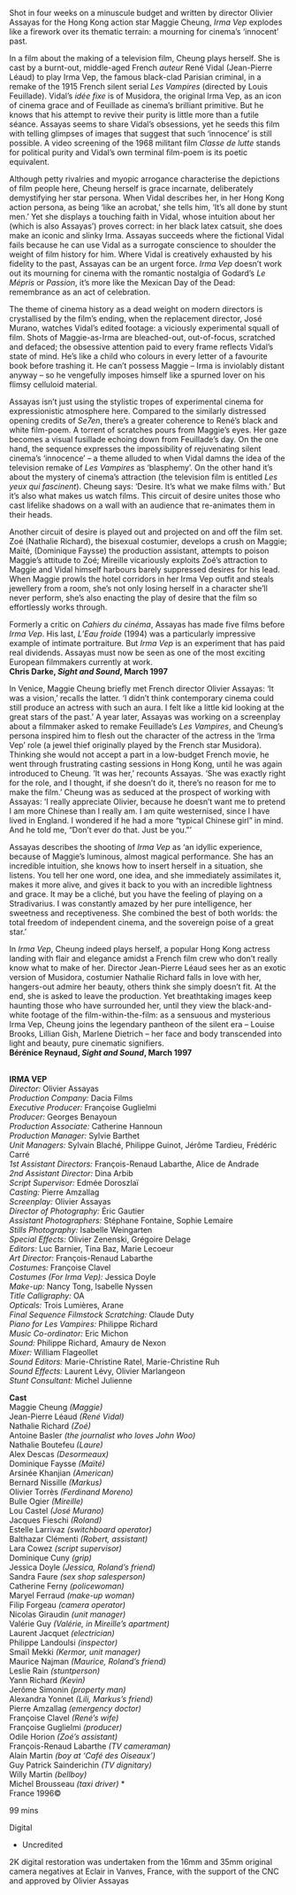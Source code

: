 
Shot in four weeks on a minuscule budget and written by director Olivier Assayas for the Hong Kong action star Maggie Cheung, _Irma Vep_ explodes like a firework over its thematic terrain: a mourning for cinema’s ‘innocent’ past.

In a film about the making of a television film, Cheung plays herself. She is cast by a burnt-out, middle-aged French _auteur_ René Vidal (Jean-Pierre Léaud) to play Irma Vep, the famous black-clad Parisian criminal, in a remake of the 1915 French silent serial _Les Vampires_ (directed by Louis Feuillade). Vidal’s _idée fixe_ is of Musidora, the original Irma Vep, as an icon of cinema grace and of Feuillade as cinema’s brilliant primitive. But he knows that his attempt to revive their purity is little more than a futile séance. Assayas seems to share Vidal’s obsessions, yet he seeds this film with telling glimpses of images that suggest that such ‘innocence’ is still possible. A video screening of the 1968 militant film _Classe de lutte_ stands for political purity and Vidal’s own terminal film-poem is its poetic equivalent.

Although petty rivalries and myopic arrogance characterise the depictions of film people here, Cheung herself is grace incarnate, deliberately demystifying her star persona. When Vidal describes her, in her Hong Kong action persona, as being ‘like an acrobat,’ she tells him, ‘It’s all done by stunt men.’ Yet she displays a touching faith in Vidal, whose intuition about her (which is also Assayas’) proves correct: in her black latex catsuit, she does make an iconic and slinky Irma. Assayas succeeds where the fictional Vidal fails because he can use Vidal as a surrogate conscience to shoulder the weight of film history for him. Where Vidal is creatively exhausted by his fidelity to the past, Assayas can be an urgent force. _Irma Vep_ doesn’t work out its mourning for cinema with the romantic nostalgia of Godard’s _Le Mépris_ or _Passion_, it’s more like the Mexican Day of the Dead: remembrance as an act of celebration.

The theme of cinema history as a dead weight on modern directors is crystallised by the film’s ending, when the replacement director, José Murano, watches Vidal’s edited footage: a viciously experimental squall of film. Shots of Maggie-as-Irma are bleached-out, out-of-focus, scratched and defaced; the obsessive attention paid to every frame reflects Vidal’s state of mind. He’s like a child who colours in every letter of a favourite book before trashing it. He can’t possess Maggie – Irma is inviolably distant anyway – so he vengefully imposes himself like a spurned lover on his flimsy celluloid material.

Assayas isn’t just using the stylistic tropes of experimental cinema for expressionistic atmosphere here. Compared to the similarly distressed opening credits of _Se7en_, there’s a greater coherence to René’s black and white film-poem. A torrent of scratches pours from Maggie’s eyes. Her gaze becomes a visual fusillade echoing down from Feuillade’s day. On the one hand, the sequence expresses the impossibility of rejuvenating silent cinema’s ‘innocence’ – a theme alluded to when Vidal damns the idea of the television remake of _Les Vampires_ as ‘blasphemy’. On the other hand it’s about the mystery of cinema’s attraction (the television film is entitled _Les yeux qui fascinent_). Cheung says: ‘Desire. It’s what we make films with.’ But it’s also what makes us watch films. This circuit of desire unites those who cast lifelike shadows on a wall with an audience that re-animates them in their heads.

Another circuit of desire is played out and projected on and off the film set. Zoé (Nathalie Richard), the bisexual costumier, develops a crush on Maggie; Maïté, (Dominique Faysse) the production assistant, attempts to poison Maggie’s attitude to Zoé; Mireille vicariously exploits Zoé’s attraction to Maggie and Vidal himself harbours barely suppressed desires for his lead. When Maggie prowls the hotel corridors in her Irma Vep outfit and steals jewellery from a room, she’s not only losing herself in a character she’ll never perform, she’s also enacting the play of desire that the film so effortlessly works through.

Formerly a critic on _Cahiers du cinéma_, Assayas has made five films before _Irma Vep_. His last, _L’Eau froide_ (1994) was a particularly impressive example of intimate portraiture. But _Irma Vep_ is an experiment that has paid real dividends. Assayas must now be seen as one of the most exciting European filmmakers currently at work.  
**Chris Darke, _Sight and Sound_, March 1997**

In Venice, Maggie Cheung briefly met French director Olivier Assayas: ‘It was a vision,’ recalls the latter. ‘I didn’t think contemporary cinema could still produce an actress with such an aura. I felt like a little kid looking at the great stars of the past.’ A year later, Assayas was working on a screenplay about a filmmaker asked to remake Feuillade’s _Les Vampires_, and Cheung’s persona inspired him to flesh out the character of the actress in the ‘Irma Vep’ role (a jewel thief originally played by the French star Musidora). Thinking she would not accept a part in a low-budget French movie, he went through frustrating casting sessions in Hong Kong, until he was again introduced to Cheung. ‘It was her,’ recounts Assayas. ‘She was exactly right for the role, and I thought, if she doesn’t do it, there’s no reason for me to make the film.’ Cheung was as seduced at the prospect of working with Assayas: ‘I really appreciate Olivier, because he doesn’t want me to pretend I am more Chinese than I really am. I am quite westernised, since I have lived in England. I wondered if he had a more “typical Chinese girl” in mind. And he told me, “Don’t ever do that. Just be you.”’

Assayas describes the shooting of _Irma Vep_ as ‘an idyllic experience, because of Maggie’s luminous, almost magical performance. She has an incredible intuition, she knows how to insert herself in a situation, she listens. You tell her one word, one idea, and she immediately assimilates it, makes it more alive, and gives it back to you with an incredible lightness and grace. It may be a cliché, but you have the feeling of playing on a Stradivarius. I was constantly amazed by her pure intelligence, her sweetness and receptiveness. She combined the best of both worlds: the total freedom of independent cinema, and the sovereign poise of a great star.’

In _Irma Vep_, Cheung indeed plays herself, a popular Hong Kong actress landing with flair and elegance amidst a French film crew who don’t really know what to make of her. Director Jean-Pierre Léaud sees her as an exotic version of Musidora, costumier Nathalie Richard falls in love with her, hangers-out admire her beauty, others think she simply doesn’t fit. At the end, she is asked to leave the production. Yet breathtaking images keep haunting those who have surrounded her, until they view the black-and-white footage of the film-within-the-film: as a sensuous and mysterious Irma Vep, Cheung joins the legendary pantheon of the silent era – Louise Brooks, Lillian Gish, Marlene Dietrich – her face and body transcended into light and beauty, pure cinematic signifiers.  
**Bérénice Reynaud, _Sight and Sound_, March 1997**
<br><br>

**IRMA VEP**  
_Director:_ Olivier Assayas  
_Production Company:_ Dacia Films  
_Executive Producer:_ Françoise Guglielmi  
_Producer:_ Georges Benayoun  
_Production Associate:_ Catherine Hannoun  
_Production Manager:_ Sylvie Barthet  
_Unit Managers:_ Sylvain Blaché, Philippe Guinot, Jérôme Tardieu, Frédéric Carré  
_1st Assistant Directors:_  François-Renaud Labarthe, Alice de Andrade  
_2nd Assistant Director:_ Dina Arbib  
_Script Supervisor:_ Edmée Doroszlaï  
_Casting:_ Pierre Amzallag  
_Screenplay:_ Olivier Assayas  
_Director of Photography:_ Éric Gautier  
_Assistant Photographers:_ Stéphane Fontaine, Sophie Lemaire  
_Stills Photography:_ Isabelle Weingarten  
_Special Effects:_ Olivier Zenenski, Grégoire Delage  
_Editors:_ Luc Barnier, Tina Baz, Marie Lecoeur  
_Art Director:_ François-Renaud Labarthe  
_Costumes:_ Françoise Clavel  
_Costumes (For Irma Vep):_ Jessica Doyle  
_Make-up:_ Nancy Tong, Isabelle Nyssen  
_Title Calligraphy:_ OA  
_Opticals:_ Trois Lumières, Arane  
_Final Sequence Filmstock Scratching:_ Claude Duty  
_Piano for Les Vampires:_ Philippe Richard  
_Music Co-ordinator:_ Eric Michon  
_Sound:_ Philippe Richard, Amaury de Nexon  
_Mixer:_ William Flageollet  
_Sound Editors:_ Marie-Christine Ratel,  Marie-Christine Ruh  
_Sound Effects:_ Laurent Lévy, Olivier Marlangeon  
_Stunt Consultant:_ Michel Julienne  

**Cast**  
Maggie Cheung _(Maggie)_  
Jean-Pierre Léaud _(René Vidal)_  
Nathalie Richard _(Zoé)_  
Antoine Basler _(the journalist who loves John Woo)_  
Nathalie Boutefeu _(Laure)_  
Alex Descas _(Desormeaux)_  
Dominique Faysse _(Maïté)_  
Arsinée Khanjian _(American)_  
Bernard Nissille _(Markus)_  
Olivier Torrès _(Ferdinand Moreno)_  
Bulle Ogier _(Mireille)_  
Lou Castel _(José Murano)_  
Jacques Fieschi _(Roland)_  
Estelle Larrivaz _(switchboard operator)_  
Balthazar Clémenti _(Robert, assistant)_  
Lara Cowez _(script supervisor)_  
Dominique Cuny _(grip)_  
Jessica Doyle _(Jessica, Roland’s friend)_  
Sandra Faure _(sex shop salesperson)_  
Catherine Ferny _(policewoman)_  
Maryel Ferraud _(make-up woman)_  
Filip Forgeau _(camera operator)_  
Nicolas Giraudin _(unit manager)_  
Valérie Guy _(Valérie, in Mireille’s apartment)_  
Laurent Jacquet _(electrician)_  
Philippe Landoulsi _(inspector)_  
Smaïl Mekki _(Kermor, unit manager)_  
Maurice Najman _(Maurice, Roland’s friend)_  
Leslie Rain _(stuntperson)_  
Yann Richard _(Kevin)_  
Jerôme Simonin _(property man)_  
Alexandra Yonnet _(Lili, Markus’s friend)_  
Pierre Amzallag _(emergency doctor)_  
Françoise Clavel _(René’s wife)_  
Françoise Guglielmi _(producer)_  
Odile Horion _(Zoé’s assistant)_  
François-Renaud Labarthe _(TV cameraman)_  
Alain Martin _(boy at ‘Café des Oiseaux’)_  
Guy Patrick Sainderichin _(TV dignitary)_  
Willy Martin _(bellboy)_  
Michel Brousseau _(taxi driver)_ *  
France 1996©

99 mins

Digital

* Uncredited

2K digital restoration was undertaken from the 16mm and 35mm original camera negatives at Eclair in Vanves, France, with the support of the CNC and approved by Olivier Assayas
<!--stackedit_data:
eyJoaXN0b3J5IjpbMTI1MDE1NjI1MV19
-->